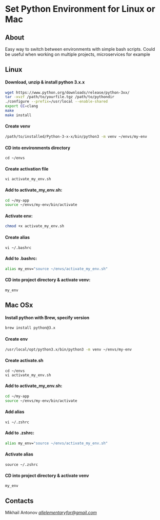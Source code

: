 # Set Python Environment for Linux or Mac

## About

Easy way to switch between environments with simple bash scripts. 
Could be useful when working on multiple projects, microservices for example

## Linux

#### Download, unzip & install python 3.x.x

```bash
wget https://www.python.org/downloads/release/python-3xx/
tar -xvzf /path/to/yourfile.tgz /path/to/pythondir
./configure --prefix=/usr/local --enable-shared
export CC=clang
make
make install
```

#### Create venv

```bash
/path/to/installed/Python-3-x-x/bin/python3 -m venv ~/envs/my-env
```

#### CD into environments directory

```commandline
cd ~/envs
```

#### Create activation file

```commandline
vi activate_my_env.sh
```

#### Add to activate_my_env.sh:

```bash
cd ~/my-app
source ~/envs/my-env/bin/activate
```

#### Activate env:

```bash
chmod +x activate_my_env.sh
```

#### Create alias

```commandline
vi ~/.bashrc
```

#### Add to .bashrc:

```bash
alias my_env="source ~/envs/activate_my_env.sh"
```

#### CD into project directory & activate venv:

```commandline
my_env
```

## Mac OSx

#### Install python with Brew, specify version

```bash
brew install python@3.x
```

#### Create env

```bash
/usr/local/opt/python3.x/bin/python3 -m venv ~/envs/my-env
```

#### Create activate.sh

```commandline
cd ~/envs
vi activate_my_env.sh
```

#### Add to activate_my_env.sh:

```bash
cd ~/my-app
source ~/envs/my-env/bin/activate
```

#### Add alias

```commandline
vi ~/.zshrc
```

#### Add to .zshrc:

```bash
alias my_env="source ~/envs/activate_my_env.sh"
```

#### Activate alias

```commandline
source ~/.zshrc
```

#### CD into project directory & activate venv

```commandline
my_env
```

## Contacts

Mikhail Antonov *allelementaryfor@gmail.com*